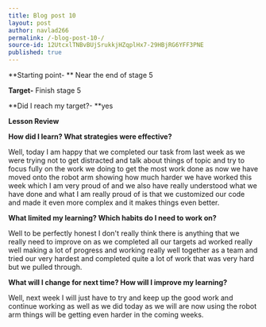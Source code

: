 ```yaml
---
title: Blog post 10
layout: post
author: navlad266
permalink: /-blog-post-10-/
source-id: 12UtcxlTNBvBUjSrukkjHZqplHx7-29HBjRG6YFF3PNE
published: true
---
```

**Starting point- ** Near the end of stage 5

**Target-**  Finish stage 5

**Did I reach my target?- **yes

**Lesson Review**

**How did I learn? What strategies were effective?**

Well, today I am happy that we completed our task from last week as we were trying not to get distracted and talk about things of topic and try to focus fully on the work we doing to get the most work done as now we have moved onto the robot arm showing how much harder we have worked this week which I am very proud of and we also have really understood what we have done and what I am really proud of is that we customized our code and made it even more complex and it makes things even better.

**What limited my learning? Which habits do I need to work on?**

Well to be perfectly honest I don't really think there is anything that we really need to improve on as we completed all our targets ad worked really well making a lot of progress and working really well together as a team and tried our very hardest and completed quite a lot of work that was very hard but we pulled through.

**What will I change for next time? How will I improve my learning?**

Well, next week I will just have to try and keep up the good work and continue working as well as we did today as we will are now using the robot arm things will be getting even harder in the coming weeks.

